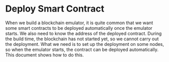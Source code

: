 # Deploy Smart Contract 

When we build a blockchain emulator, it is quite common that
we want some smart contracts to be deployed automatically
once the emulator starts. We also need to know the address
of the deployed contract.  During the build time, the blockchain
has not started yet, so we cannot carry out the deployment.
What we need is to set up the deployment on some nodes,
so when the emulator starts, the contract can be deployed 
automatically. This document shows how to do this.


